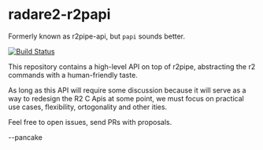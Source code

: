 radare2-r2papi
==============

Formerly known as r2pipe-api, but `papi` sounds better.

[![Build Status](https://travis-ci.org/radare/radare2-r2pipe-api.svg?branch=master)](https://travis-ci.org/radare/radare2-r2pipe-api)

This repository contains a high-level API on top of r2pipe, abstracting
the r2 commands with a human-friendly taste.

As long as this API will require some discussion because it will serve
as a way to redesign the R2 C Apis at some point, we must focus on
practical use cases, flexibility, ortogonality and other ities.

Feel free to open issues, send PRs with proposals.

--pancake
